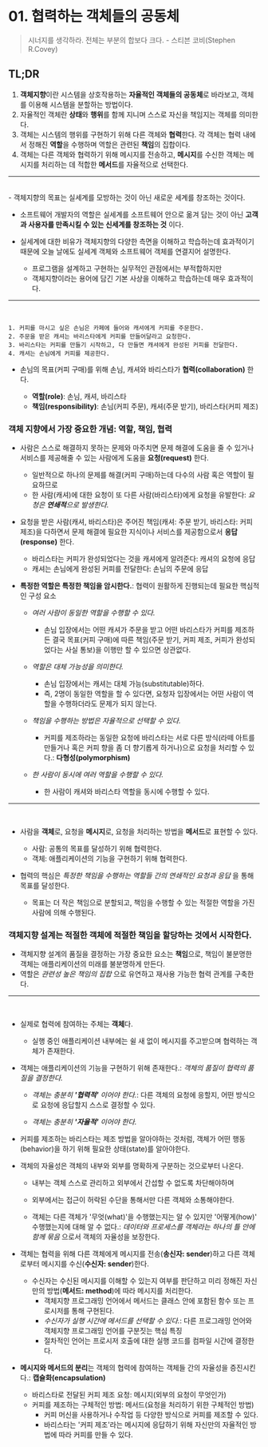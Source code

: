 # 01. 협력하는 객체들의 공동체

> 시너지를 생각하라. 전체는 부분의 합보다 크다. - 스티븐 코비(Stephen R.Covey)

## TL;DR

1. **객체지향**이란 시스템을 상호작용하는 **자율적인 객체들의 공동체**로 바라보고, 객체를 이용해 시스템을 분할하는 방법이다.
2. 자율적인 객체란 **상태**와 **행위**를 함께 지니며 스스로 자신을 책임지는 객체를 의미한다.
3. 객체는 시스템의 행위를 구현하기 위해 다른 객체와 **협력**한다. 각 객체는 협력 내에서 정해진 **역할**을 수행하며 역할은 관련된 **책임**의 집합이다.
4. 객체는 다른 객체와 협력하기 위해 메시지를 전송하고, **메시지**를 수신한 객체는 메시지를 처리하는 데 적합한 **메서드**를 자율적으로 선택한다.

<hr>
<br>
- 객체지향의 목표는 실세계를 모방하는 것이 아닌 새로운 세계를 창조하는 것이다.

- 소프트웨어 개발자의 역할은 실세계를 소프트웨어 안으로 옮겨 담는 것이 아닌 **고객과 사용자를 만족시킬 수 있는 신세계를 창조하는 것** 이다.

- 실세계에 대한 비유가 객체지향의 다양한 측면을 이해하고 학습하는데 효과적이기 때문에 오늘 날에도 실세계 객체와 소프트웨어 객체를 연결지어 설명한다.
  - 프로그램을 설계하고 구현하는 실무적인 관점에서는 부적합하지만
  - 객체지향이라는 용어에 담긴 기본 사상을 이해하고 학습하는데 매우 효과적이다.

<hr>
<br>

```
1. 커피를 마시고 싶은 손님은 카페에 들어와 캐셔에게 커피를 주문한다.
2. 주문을 받은 캐셔는 바리스타에게 커피를 만들어달라고 요청한다.
3. 바리스타는 커피를 만들기 시작하고, 다 만들면 캐셔에게 완성된 커피를 전달한다.
4. 캐셔는 손님에게 커피를 제공한다.
```

- 손님의 목표(커피 구매)를 위해 손님, 캐셔와 바리스타가 **협력(collaboration)** 한다.

  - **역할(role)**: 손님, 캐셔, 바리스타
  - **책임(responsibility)**: 손님(커피 주문), 캐셔(주문 받기), 바리스타(커피 제조)

### 객체 지향에서 가장 중요한 개념: 역할, 책임, 협력

- 사람은 스스로 해결하지 못하는 문제와 마주치면 문제 해결에 도움을 줄 수 있거나 서비스를 제공해줄 수 있는 사람에게 도움을 **요청(request)** 한다.
  - 일반적으로 하나의 문제를 해결(커피 구매)하는데 다수의 사람 혹은 역할이 필요하므로
  - 한 사람(캐셔)에 대한 요청이 또 다른 사람(바리스타)에게 요청을 유발한다: _요청은 **연쇄적**으로 발생한다._
- 요청을 받은 사람(캐셔, 바리스타)은 주어진 책임(캐셔: 주문 받기, 바리스타: 커피 제조)을 다하면서 문제 해결에 필요한 지식이나 서비스를 제공함으로서 **응답(response)** 한다.

  - 바리스타는 커피가 완성되었다는 것을 캐셔에게 알려준다: 캐셔의 요청에 응답
  - 캐셔는 손님에게 완성된 커피를 전달한다: 손님의 주문에 응답

- **특정한 역할은 특정한 책임을 암시한다.**: 협력이 원활하게 진행되는데 필요한 핵심적인 구성 요소

  - _여러 사람이 동일한 역할을 수행할 수 있다._

    - 손님 입장에서는 어떤 캐셔가 주문을 받고 어떤 바리스타가 커피를 제조하든 결국 목표(커피 구매)에 따른 책임(주문 받기, 커피 제조, 커피가 완성되었다는 사실 통보)을 이행만 할 수 있으면 상관없다.

  - _역할은 대체 가능성을 의미한다._

    - 손님 입장에서는 캐셔는 대체 가능(substitutable)하다.
    - 즉, 2명이 동일한 역할을 할 수 있다면, 요청자 입장에서는 어떤 사람이 역할을 수행하더라도 문제가 되지 않는다.

  - _책임을 수행하는 방법은 자율적으로 선택할 수 있다._

    - 커피를 제조하라는 동일한 요청에 바리스타는 서로 다른 방식(라떼 아트를 만들거나 혹은 커피 향을 좀 더 향기롭게 하거나)으로 요청을 처리할 수 있다.: **다형성(polymorphism)**

  - _한 사람이 동시에 여러 역할을 수행할 수 있다._
    - 한 사람이 캐셔와 바리스타 역할을 동시에 수행할 수 있다.

<hr>
<br>

- 사람을 **객체**로, 요청을 **메시지**로, 요청을 처리하는 방법을 **메서드**로 표현할 수 있다.

  - 사람: 공통의 목표를 달성하기 위해 협력한다.
  - 객체: 애플리케이션의 기능을 구현하기 위해 협력한다.

- 협력의 핵심은 _특정한 책임을 수행하는 역할들 간의 연쇄적인 요청과 응답_ 을 통해 목표를 달성한다.
  - 목표는 더 작은 책임으로 분할되고, 책임을 수행할 수 있는 적절한 역할을 가진 사람에 의해 수행된다.

### 객체지향 설계는 적절한 객체에 적절한 책임을 할당하는 것에서 시작한다.

- 객체지향 설계의 품질을 결정하는 가장 중요한 요소는 **책임**으로, 책임이 불분명한 객체는 애플리케이션의 미래를 불분명하게 만든다.
- 역할은 _관련성 높은 책임의 집합_ 으로 유연하고 재사용 가능한 협력 관계를 구축한다.

<hr>
<br>

- 실제로 협력에 참여하는 주체는 **객체**다.

  - 실행 중인 애플리케이션 내부에는 쉴 새 없이 메시지를 주고받으며 협력하는 객체가 존재한다.

- 객체는 애플리케이션의 기능을 구현하기 위해 존재한다.: _객체의 품질이 협력의 품질을 결정한다._

  - _객체는 충분히 **'협력적'** 이어야 한다._: 다른 객체의 요청에 응할지, 어떤 방식으로 요청에 응답할지 스스로 결정할 수 있다.

  - _객체는 충분히 **'자율적'** 이어야 한다._

- 커피를 제조하는 바리스타는 제조 방법을 알아야하는 것처럼, 객체가 어떤 행동(behavior)을 하기 위해 필요한 상태(state)를 알아야한다.

- 객체의 자율성은 객체의 내부와 외부를 명확하게 구분하는 것으로부터 나온다.

  - 내부는 객체 스스로 관리하고 외부에서 간섭할 수 없도록 차단해야하며
  - 외부에서는 접근이 허락된 수단을 통해서만 다른 객체와 소통해야한다.

  - 객체는 다른 객체가 '무엇(what)'을 수행했는지는 알 수 있지만 '어떻게(how)' 수행했는지에 대해 알 수 없다.: _데이터와 프로세스를 객체라는 하나의 틀 안에 함께 묶음_ 으로서 객체의 자율성을 보장한다.

- 객체는 협력을 위해 다른 객체에게 메시지를 전송(**송신자: sender**)하고 다른 객체로부터 메시지를 수신(**수신자: sender**)한다.

  - 수신자는 수신된 메시지를 이해할 수 있는지 여부를 판단하고 미리 정해진 자신만의 방법(**메서드: method**)에 따라 메시지를 처리한다.
    - 객체지향 프로그래밍 언어에서 메서드는 클래스 안에 포함된 함수 또는 프로시저를 통해 구현된다.
    - _수신자가 실행 시간에 메서드를 선택할 수 있다._: 다른 프로그래밍 언어와 객체지향 프로그래밍 언어를 구분짓는 핵심 특징
    - 절차적인 언어는 프로시저 호출에 대한 실행 코드를 컴파일 시간에 결정한다.

- **메시지와 메서드의 분리**는 객체의 협력에 참여하는 객체들 간의 자율성을 증진시킨다.: **캡슐화(encapsulation)**
  - 바리스타로 전달된 커피 제조 요청: 메시지(외부의 요청이 무엇인가)
  - 커피를 제조하는 구체적인 방법: 메서드(요청을 처리하기 위한 구체적인 방법)
    - 커피 머신을 사용하거나 수작업 등 다양한 방식으로 커피를 제조할 수 있다.
    - 바리스타는 '커피 제조'라는 메시지에 응답하기 위해 자신만의 자율적인 방법에 따라 커피를 만들 수 있다.
